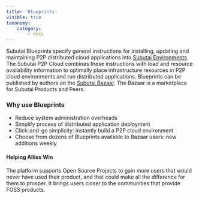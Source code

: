 ```yaml
---
title: 'Blueprints'
visible: true
taxonomy:
    category:
        - docs
---
```


Subutai Blueprints specify general instructions for installing, updating
and maintaining P2P distributed cloud applications into [Subutai
Environments](../glossary/#environment). The Subutai P2P
Cloud combines these instructions with load and resource availability
information to optimally place infrastructure resources in P2P cloud
environments and run distributed applications. Blueprints can be published by authors on the [Subutai Bazaar](https://bazaar.subutai.io). The Bazaar is a marketplace for Subutai Products and Peers.

### Why use Blueprints

- Reduce system administration overheads
- Simplify process of distributed application deployment
- Click-and-go simplicity: instantly build a P2P cloud environment
- Choose from dozens of Blueprints available to Bazaar users: new additions weekly

#### Helping Allies Win

The platform supports Open Source Projects to gain more users that would
never have used their product, and that could make all the difference
for them to prosper. It brings users closer to the communities that
provide FOSS products. 

